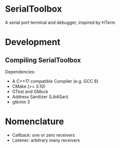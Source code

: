 # SerialToolbox
A serial port terminal and debugger, inspired by HTerm

# Development
## Compiling SerialToolbox
Dependencies:
 * A C++17 compatible Compiler (e.g. GCC 8)
 * CMake (>= 3.10)
 * GTest and GMock
 * Address Sanitizer (LibASan)
 * gtkmm 3
 
# Nomenclature
* Callback: one or zero receivers
* Listener: arbitrary many receivers